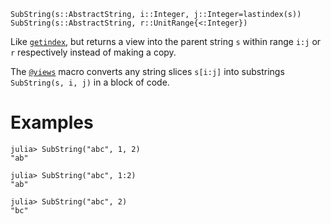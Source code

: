 ```
SubString(s::AbstractString, i::Integer, j::Integer=lastindex(s))
SubString(s::AbstractString, r::UnitRange{<:Integer})
```

Like [`getindex`](@ref), but returns a view into the parent string `s` within range `i:j` or `r` respectively instead of making a copy.

The [`@views`](@ref) macro converts any string slices `s[i:j]` into substrings `SubString(s, i, j)` in a block of code.

# Examples

```jldoctest
julia> SubString("abc", 1, 2)
"ab"

julia> SubString("abc", 1:2)
"ab"

julia> SubString("abc", 2)
"bc"
```
